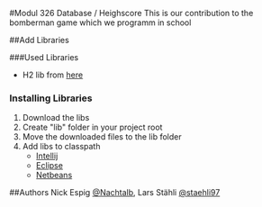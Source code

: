#Modul 326 Database / Heighscore
This is our contribution to the bomberman game which we programm in school 

##Add Libraries 

###Used Libraries 
- H2 lib from [here](http://repo2.maven.org/maven2/com/h2database/h2/1.4.192/h2-1.4.192.jar)

### Installing Libraries
1. Download the libs 
2. Create "lib" folder in your project root 
3. Move the downloaded files to the lib folder
4. Add libs to classpath
    - [Intellij](http://stackoverflow.com/a/24843914)
    - [Eclipse](http://stackoverflow.com/a/11319710)
    - [Netbeans](http://stackoverflow.com/a/7598688)
    
##Authors 
Nick Espig [@Nachtalb](https://github.com/Nachtalb), Lars Stähli [@staehli97](https://github.com/staehli97)